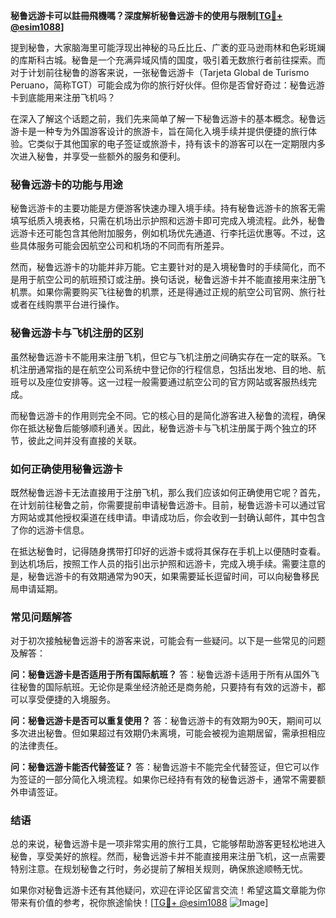 **秘鲁远游卡可以註冊飛機嗎？深度解析秘鲁远游卡的使用与限制[[TG💪+ @esim1088](https://t.me/s/esim1088)]**

提到秘鲁，大家脑海里可能浮现出神秘的马丘比丘、广袤的亚马逊雨林和色彩斑斓的库斯科古城。秘鲁是一个充满异域风情的国度，吸引着无数旅行者前往探索。而对于计划前往秘鲁的游客来说，一张秘鲁远游卡（Tarjeta Global de Turismo Peruano，简称TGT）可能会成为你的旅行好伙伴。但你是否曾好奇过：秘鲁远游卡到底能用来注册飞机吗？

在深入了解这个话题之前，我们先来简单了解一下秘鲁远游卡的基本概念。秘鲁远游卡是一种专为外国游客设计的旅游卡，旨在简化入境手续并提供便捷的旅行体验。它类似于其他国家的电子签证或旅游卡，持有该卡的游客可以在一定期限内多次进入秘鲁，并享受一些额外的服务和便利。

### 秘鲁远游卡的功能与用途

秘鲁远游卡的主要功能是方便游客快速办理入境手续。持有秘鲁远游卡的旅客无需填写纸质入境表格，只需在机场出示护照和远游卡即可完成入境流程。此外，秘鲁远游卡还可能包含其他附加服务，例如机场优先通道、行李托运优惠等。不过，这些具体服务可能会因航空公司和机场的不同而有所差异。

然而，秘鲁远游卡的功能并非万能。它主要针对的是入境秘鲁时的手续简化，而不是用于航空公司的航班预订或注册。换句话说，秘鲁远游卡并不能直接用来注册飞机票。如果你需要购买飞往秘鲁的机票，还是得通过正规的航空公司官网、旅行社或者在线购票平台进行操作。

### 秘鲁远游卡与飞机注册的区别

虽然秘鲁远游卡不能用来注册飞机，但它与飞机注册之间确实存在一定的联系。飞机注册通常指的是在航空公司系统中登记你的行程信息，包括出发地、目的地、航班号以及座位安排等。这一过程一般需要通过航空公司的官方网站或客服热线完成。

而秘鲁远游卡的作用则完全不同。它的核心目的是简化游客进入秘鲁的流程，确保你在抵达秘鲁后能够顺利通关。因此，秘鲁远游卡与飞机注册属于两个独立的环节，彼此之间并没有直接的关联。

### 如何正确使用秘鲁远游卡

既然秘鲁远游卡无法直接用于注册飞机，那么我们应该如何正确使用它呢？首先，在计划前往秘鲁之前，你需要提前申请秘鲁远游卡。目前，秘鲁远游卡可以通过官方网站或其他授权渠道在线申请。申请成功后，你会收到一封确认邮件，其中包含了你的远游卡信息。

在抵达秘鲁时，记得随身携带打印好的远游卡或将其保存在手机上以便随时查看。到达机场后，按照工作人员的指引出示护照和远游卡，完成入境手续。需要注意的是，秘鲁远游卡的有效期通常为90天，如果需要延长逗留时间，可以向秘鲁移民局申请延期。

### 常见问题解答

对于初次接触秘鲁远游卡的游客来说，可能会有一些疑问。以下是一些常见的问题及解答：

**问：秘鲁远游卡是否适用于所有国际航班？**
答：秘鲁远游卡适用于所有从国外飞往秘鲁的国际航班。无论你是乘坐经济舱还是商务舱，只要持有有效的远游卡，都可以享受便捷的入境服务。

**问：秘鲁远游卡是否可以重复使用？**
答：秘鲁远游卡的有效期为90天，期间可以多次进出秘鲁。但如果超过有效期仍未离境，可能会被视为逾期居留，需承担相应的法律责任。

**问：秘鲁远游卡能否代替签证？**
答：秘鲁远游卡不能完全代替签证，但它可以作为签证的一部分简化入境流程。如果你已经持有有效的秘鲁远游卡，通常不需要额外申请签证。

### 结语

总的来说，秘鲁远游卡是一项非常实用的旅行工具，它能够帮助游客更轻松地进入秘鲁，享受美好的旅程。然而，秘鲁远游卡并不能直接用来注册飞机，这一点需要特别注意。在规划秘鲁之行时，务必提前了解相关规则，确保旅途顺畅无忧。

如果你对秘鲁远游卡还有其他疑问，欢迎在评论区留言交流！希望这篇文章能为你带来有价值的参考，祝你旅途愉快！[[TG💪+ @esim1088](https://t.me/s/esim1088) ![Image](https://i.postimg.cc/4NQfJmqS/Snipaste-2025-05-13-00-14-12.png)]